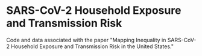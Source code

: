 # SARS-CoV-2 Household Exposure and Transmission Risk
Code and data associated with the paper "Mapping Inequality in SARS-CoV-2 Household Exposure and Transmission Risk in the United States."
